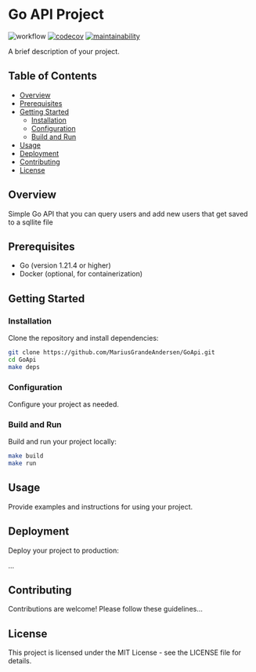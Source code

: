 # Go API Project

![workflow](https://github.com/MariusGrandeAndersen/GoApi/workflows/Go%20CI/CD/badge.svg)
[![codecov](https://codecov.io/github/MariusGrandeAndersen/GoApi/graph/badge.svg?token=06NCK1LEK9)](https://codecov.io/github/MariusGrandeAndersen/GoApi)
[![maintainability](https://api.codeclimate.com/v1/badges/da3662ad184a3a3e06a3/maintainability)](https://codeclimate.com/github/MariusGrandeAndersen/GoApi/maintainability)

A brief description of your project.

## Table of Contents

- [Overview](#overview)
- [Prerequisites](#prerequisites)
- [Getting Started](#getting-started)
  - [Installation](#installation)
  - [Configuration](#configuration)
  - [Build and Run](#build-and-run)
- [Usage](#usage)
- [Deployment](#deployment)
- [Contributing](#contributing)
- [License](#license)

## Overview

Simple Go API that you can query users and add new users that get saved to a sqllite file

## Prerequisites

- Go (version 1.21.4 or higher)
- Docker (optional, for containerization)

## Getting Started

### Installation

Clone the repository and install dependencies:

```bash
git clone https://github.com/MariusGrandeAndersen/GoApi.git
cd GoApi
make deps
```

### Configuration

Configure your project as needed.

### Build and Run

Build and run your project locally:

```bash
make build
make run
```

## Usage

Provide examples and instructions for using your project.

## Deployment

Deploy your project to production:

...

## Contributing

Contributions are welcome! Please follow these guidelines...

## License

This project is licensed under the MIT License - see the LICENSE file for details.